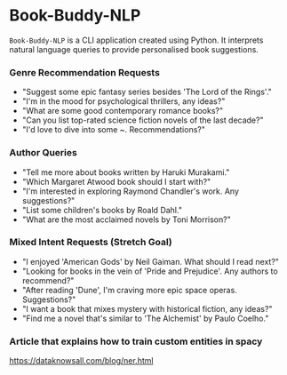 # Book-Buddy-NLP

`Book-Buddy-NLP` is a CLI application created using Python. It interprets natural language queries to provide personalised book suggestions.

### Genre Recommendation Requests
- "Suggest some epic fantasy series besides 'The Lord of the Rings'."
- "I'm in the mood for psychological thrillers, any ideas?"
- "What are some good contemporary romance books?"
- "Can you list top-rated science fiction novels of the last decade?"
- "I'd love to dive into some ~. Recommendations?"

### Author Queries
- "Tell me more about books written by Haruki Murakami."
- "Which Margaret Atwood book should I start with?"
- "I'm interested in exploring Raymond Chandler's work. Any suggestions?"
- "List some children's books by Roald Dahl."
- "What are the most acclaimed novels by Toni Morrison?"

### Mixed Intent Requests (Stretch Goal)
- "I enjoyed 'American Gods' by Neil Gaiman. What should I read next?"
- "Looking for books in the vein of 'Pride and Prejudice'. Any authors to recommend?"
- "After reading 'Dune', I'm craving more epic space operas. Suggestions?"
- "I want a book that mixes mystery with historical fiction, any ideas?"
- "Find me a novel that's similar to 'The Alchemist' by Paulo Coelho."

### Article that explains how to train custom entities in spacy
https://dataknowsall.com/blog/ner.html